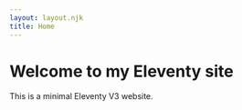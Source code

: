 ```yaml
---
layout: layout.njk
title: Home
---
```

# Welcome to my Eleventy site

This is a minimal Eleventy V3 website.